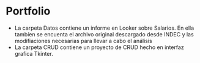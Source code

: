 # Portfolio
* La carpeta Datos contiene un informe en Looker sobre Salarios. En ella tambíen se encuenta el archivo original descargado desde INDEC y las modifiaciones necesarias para llevar a cabo el análisis
* La carpeta CRUD contiene un proyecto de CRUD hecho en interfaz grafica Tkinter.
